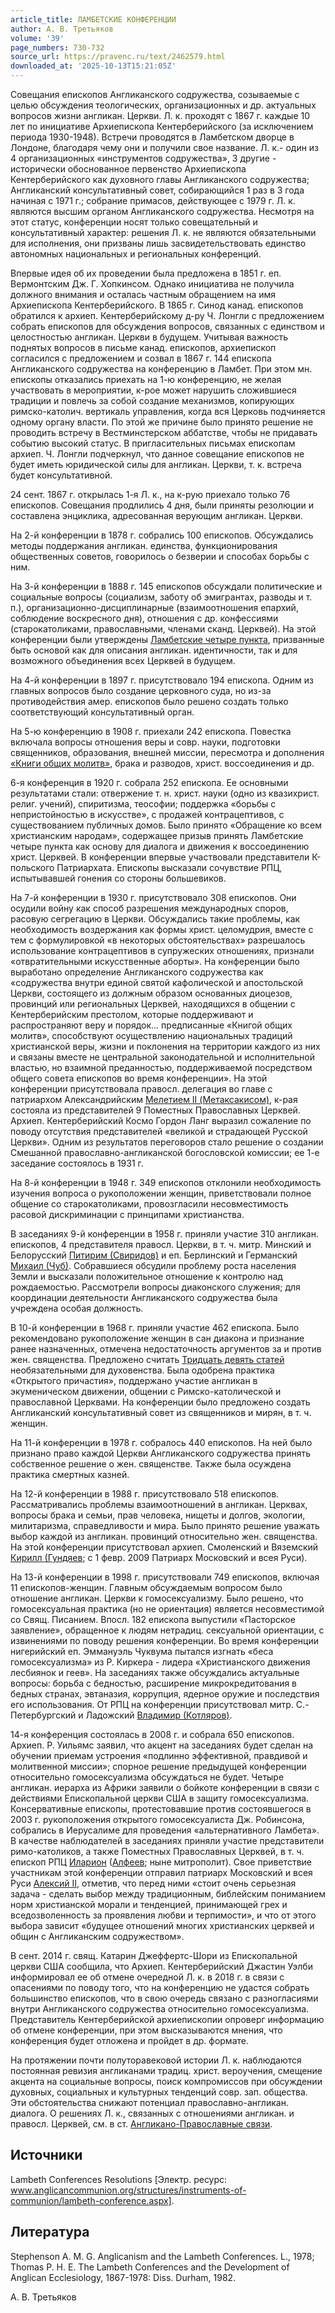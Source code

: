 ```yaml
---
article_title: ЛАМБЕТСКИЕ КОНФЕРЕНЦИИ
author: А. В. Третьяков
volume: '39'
page_numbers: 730-732
source_url: https://pravenc.ru/text/2462579.html
downloaded_at: '2025-10-13T15:21:05Z'
---
```


Совещания епископов Англиканского содружества, созываемые с целью обсуждения теологических, организационных и др. актуальных вопросов жизни англикан. Церкви. Л. к. проходят с 1867 г. каждые 10 лет по инициативе Архиепископа Кентерберийского (за исключением периода 1930-1948). Встречи проводятся в Ламбетском дворце в Лондоне, благодаря чему они и получили свое название. Л. к.- один из 4 организационных «инструментов содружества», 3 другие - исторически обоснованное первенство Архиепископа Кентерберийского как духовного главы Англиканского содружества; Англиканский консультативный совет, собирающийся 1 раз в 3 года начиная с 1971 г.; собрание примасов, действующее с 1979 г. Л. к. являются высшим органом Англиканского содружества. Несмотря на этот статус, конференции носят только совещательный и консультативный характер: решения Л. к. не являются обязательными для исполнения, они призваны лишь засвидетельствовать единство автономных национальных и региональных конференций.

Впервые идея об их проведении была предложена в 1851 г. еп. Вермонтским Дж. Г. Хопкинсом. Однако инициатива не получила должного внимания и осталась частным обращением на имя Архиепископа Кентерберийского. В 1865 г. Синод канад. епископов обратился к архиеп. Кентерберийскому д-ру Ч. Лонгли с предложением собрать епископов для обсуждения вопросов, связанных с единством и целостностью англикан. Церкви в будущем. Учитывая важность поднятых вопросов в письме канад. епископов, архиепископ согласился с предложением и созвал в 1867 г. 144 епископа Англиканского содружества на конференцию в Ламбет. При этом мн. епископы отказались приехать на 1-ю конференцию, не желая участвовать в мероприятии, к-рое может нарушить сложившиеся традиции и повлечь за собой создание механизмов, копирующих римско-католич. вертикаль управления, когда вся Церковь подчиняется одному органу власти. По этой же причине было принято решение не проводить встречу в Вестминстерском аббатстве, чтобы не придавать событию высокий статус. В пригласительных письмах епископам архиеп. Ч. Лонгли подчеркнул, что данное совещание епископов не будет иметь юридической силы для англикан. Церкви, т. к. встреча будет консультативной.

24 сент. 1867 г. открылась 1-я Л. к., на к-рую приехало только 76 епископов. Совещания продлились 4 дня, были приняты резолюции и составлена энциклика, адресованная верующим англикан. Церкви.

На 2-й конференции в 1878 г. собрались 100 епископов. Обсуждались методы поддержания англикан. единства, функционирования общественных советов, говорилось о безверии и способах борьбы с ним.

На 3-й конференции в 1888 г. 145 епископов обсуждали политические и социальные вопросы (социализм, заботу об эмигрантах, разводы и т. п.), организационно-дисциплинарные (взаимоотношения епархий, соблюдение воскресного дня), отношения с др. конфессиями (старокатоликами, православными, членами сканд. Церквей). На этой конференции были утверждены [Ламбетские четыре пункта](<https://pravenc.ru/text/Ламбетские четыре пункта.html>), призванные быть основой как для описания англикан. идентичности, так и для возможного объединения всех Церквей в будущем.

На 4-й конференции в 1897 г. присутствовало 194 епископа. Одним из главных вопросов было создание церковного суда, но из-за противодействия амер. епископов было решено создать только соответствующий консультативный орган.

На 5-ю конференцию в 1908 г. приехали 242 епископа. Повестка включала вопросы отношения веры и совр. науки, подготовки священников, образования, внешней миссии, пересмотра и дополнения [«Книги общих молитв»](<https://pravenc.ru/text/ Книги общих молитв .html>), брака и разводов, христ. воссоединения и др.

6-я конференция в 1920 г. собрала 252 епископа. Ее основными результатами стали: отвержение т. н. христ. науки (одно из квазихрист. религ. учений), спиритизма, теософии; поддержка «борьбы с непристойностью в искусстве», с продажей контрацептивов, с существованием публичных домов. Было принято «Обращение ко всем христианским народам», содержащее призыв принять Ламбетские четыре пункта как основу для диалога и движения к воссоединению христ. Церквей. В конференции впервые участвовали представители К-польского Патриархата. Епископы высказали сочувствие РПЦ, испытывавшей гонения со стороны большевиков.

На 7-й конференции в 1930 г. присутствовало 308 епископов. Они осудили войну как способ разрешения международных споров, расовую сегрегацию в Церкви. Обсуждались такие проблемы, как необходимость воздержания как формы христ. целомудрия, вместе с тем с формулировкой «в некоторых обстоятельствах» разрешалось использование контрацептивов в супружеских отношениях, признали «отвратительными искусственные аборты». На конференции было выработано определение Англиканского содружества как «содружества внутри единой святой кафолической и апостольской Церкви, состоящего из должным образом основанных диоцезов, провинций или региональных Церквей, находящихся в общении с Кентерберийским престолом, которые поддерживают и распространяют веру и порядок... предписанные «Книгой общих молитв», способствуют осуществлению национальных традиций христианской веры, жизни и поклонения на территории каждого из них и связаны вместе не центральной законодательной и исполнительной властью, но взаимной преданностью, поддерживаемой посредством общего совета епископов во время конференции». На этой конференции присутствовала правосл. делегация во главе с патриархом Александрийским [Мелетием II (Метаксакисом)](<https://pravenc.ru/text/Мелетием II (Метаксакисом).html>), к-рая состояла из представителей 9 Поместных Православных Церквей. Архиеп. Кентерберийский Космо Гордон Ланг выразил сожаление по поводу отсутствия представителей «великой и страдающей Русской Церкви». Одним из результатов переговоров стало решение о создании Смешанной православно-англиканской богословской комиссии; ее 1-е заседание состоялось в 1931 г.

На 8-й конференции в 1948 г. 349 епископов отклонили необходимость изучения вопроса о рукоположении женщин, приветствовали полное общение со старокатоликами, провозгласили несовместимость расовой дискриминации с принципами христианства.

В заседаниях 9-й конференции в 1958 г. приняли участие 310 англикан. епископов, 4 представителя правосл. Церкви, в т. ч. митр. Минский и Белорусский [Питирим (Свиридов)](<https://pravenc.ru/text/Питирим (Свиридов).html>) и еп. Берлинский и Германский [Михаил (Чуб)](<https://pravenc.ru/text/Михаил (Чуб).html>). Собравшиеся обсудили проблему роста населения Земли и высказали положительное отношение к контролю над рождаемостью. Рассмотрели вопросы диаконского служения; для координации деятельности Англиканского содружества была учреждена особая должность.

В 10-й конференции в 1968 г. приняли участие 462 епископа. Было рекомендовано рукоположение женщин в сан диакона и признание ранее назначенных, отмечена недостаточность аргументов за и против жен. священства. Предложено считать [Тридцать девять статей](<https://pravenc.ru/text/Тридцать девять статей.html>) необязательными для духовенства. Была одобрена практика «Открытого причастия», поддержано участие англикан в экуменическом движении, общении с Римско-католической и православной Церквами. На конференции было предложено создать Англиканский консультативный совет из священников и мирян, в т. ч. женщин.

На 11-й конференции в 1978 г. собралось 440 епископов. На ней было признано право каждой Церкви Англиканского содружества принять собственное решение о жен. священстве. Также была осуждена практика смертных казней.

На 12-й конференции в 1988 г. присутствовало 518 епископов. Рассматривались проблемы взаимоотношений в англикан. Церквах, вопросы брака и семьи, прав человека, нищеты и долгов, экологии, милитаризма, справедливости и мира. Было принято решение уважать выбор каждой из англикан. провинций относительно жен. священства. На этой конференции присутствовал архиеп. Смоленский и Вяземский [Кирилл (Гундяев](<https://pravenc.ru/text/Кирилл (Гундяев.html>); с 1 февр. 2009 Патриарх Московский и всея Руси).

На 13-й конференции в 1998 г. присутствовали 749 епископов, включая 11 епископов-женщин. Главным обсуждаемым вопросом было отношение англикан. Церкви к гомосексуализму. Было решено, что гомосексуальная практика (но не ориентация) является несовместимой со Свящ. Писанием. Впосл. 182 епископа выпустили «Пасторское заявление», обращенное к людям нетрадиц. сексуальной ориентации, с извинениями по поводу решения конференции. Во время конференции нигерийский еп. Эммануэль Чуквума пытался изгнать «беса гомосексуализма» из Р. Киркера - лидера «Христианского движения лесбиянок и геев». На заседаниях также обсуждались актуальные вопросы: борьба с бедностью, расширение микрокредитования в бедных странах, эвтаназия, коррупция, ядерное оружие и последствия его использования. От РПЦ на конференции присутствовал митр. С.-Петербургский и Ладожский [Владимир (Котляров)](<https://pravenc.ru/text/Владимир (Котляров).html>).

14-я конференция состоялась в 2008 г. и собрала 650 епископов. Архиеп. Р. Уильямс заявил, что акцент на заседаниях будет сделан на обучении приемам устроения «подлинно эффективной, правдивой и молитвенной миссии»; спорное решение предыдущей конференции относительно гомосексуализма обсуждаться не будет. Четыре англикан. иерарха из Африки заявили о бойкоте конференции в связи с действиями Епископальной церкви США в защиту гомосексуализма. Консервативные епископы, протестовавшие против состоявшегося в 2003 г. рукоположения открытого гомосексуалиста Дж. Робинсона, собрались в Иерусалиме для проведения «альтернативного Ламбета». В качестве наблюдателей в заседаниях приняли участие представители римо-католиков, а также Поместных Православных Церквей, в т. ч. епископ РПЦ [Иларион](https://pravenc.ru/text/Иларион.html) ([Алфеев](https://pravenc.ru/text/Алфеев.html); ныне митрополит). Свое приветствие участникам этой конференции отправил патриарх Московский и всея Руси [Алексий II](<https://pravenc.ru/text/Алексий II.html>), отметив, что перед ними «стоит очень серьезная задача - сделать выбор между традиционным, библейским пониманием норм христианской морали и тенденцией, принимающей грех и вседозволенность за проявления любви и терпимости», и что от этого выбора зависит «будущее отношений многих христианских церквей и общин с Англиканским содружеством».

В сент. 2014 г. свящ. Катарин Джеффертс-Шори из Епископальной церкви США сообщила, что Архиеп. Кентерберийский Джастин Уэлби информировал ее об отмене очередной Л. к. в 2018 г. в связи с опасениями по поводу того, что на конференцию не удастся собрать большинство епископов, что в свою очередь связано с разногласиями внутри Англиканского содружества относительно гомосексуализма. Представитель Кентерберийской архиепископии опроверг информацию об отмене конференции, при этом высказываются мнения, что конференция будет отложена и пройдет в др. формате.

На протяжении почти полуторавековой истории Л. к. наблюдаются постоянная ревизия англиканами традиц. христ. вероучения, смещение акцента на социальные вопросы, поиск компромиссов при обсуждении духовных, социальных и культурных тенденций совр. зап. общества. Эти обстоятельства снижают потенциал православно-англикан. диалога. О решениях Л. к., связанных с отношениями англикан. и правосл. Церквей, см. в ст. [Англикано-Православные связи](<https://pravenc.ru/text/Англикано-Православные связи.html>).

## Источники

Lambeth Conferences Resolutions [Электр. ресурс: www.anglicancommunion.org/structures/instruments-of-communion/lambeth-conference.aspx].

## Литература

Stephenson A. M. G. Anglicanism and the Lambeth Conferences. L., 1978; Thomas P. H. E. The Lambeth Conferences and the Development of Anglican Ecclesiology, 1867-1978: Diss. Durham, 1982.

А. В. Третьяков
